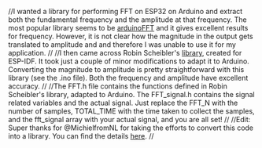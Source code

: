 //I wanted a library for performing FFT on ESP32 on Arduino and extract both the fundamental frequency and the amplitude at that frequency. The most popular library seems to be [arduinoFFT](https://github.com/kosme/arduinoFFT) and it gives excellent results for frequency. However, it is not clear how the magnitude in the output gets translated to amplitude and and therefore I was unable to use it for my application. 
//
//I then came across Robin Scheibler's [library](https://github.com/fakufaku/esp32-fft), created for ESP-IDF. It took just a couple of minor modifications to adapt it to Arduino. Converting the magnitude to amplitude is pretty straightforward with this library (see the .ino file). Both the frequency and amplitude have excellent accuracy. 
//
//The FFT.h file contains the functions defined in Robin Scheibler's library, adapted to Arduino. The FFT_signal.h contains the signal related variables and the actual signal. Just replace the FFT_N with the number of samples, TOTAL_TIME with the time taken to collect the samples, and the fft_signal array with your actual signal, and you are all set!
//
//Edit: Super thanks for @MichielfromNL for taking the efforts to convert this code into a library. You can find the details [here](https://github.com/yash-sanghvi/ESP32/issues/1).
//
